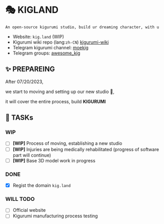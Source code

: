 # 🎭 KIGLAND
```
An open-source kigurumi studio, build ur dreaming character, with u
```

- Website: `kig.land` (WIP)
- Kigurumi wiki repo (lang:`zh-CN`) [kigurumi-wiki](https://github.com/u-u-z/kigurumi)
- Telegram kigurumi channel: [moekig](https://t.me/moekig)
- Telegram groups: [awesome_kig](https://t.me/awesome_kig)

## ✨ PREPAREING
After 07/20/2023,
  
we start to moving and setting up our new studio 🚚,  
  
it will cover the entire process, build **KIGURUMI**  

## 📌 TASKs

### WIP
- [ ] **[WIP]** Process of moving, establishing a new studio
- [ ] **[WIP]** Injuries are being medically rehabilitated (progress of software part will continue)
- [ ] **[WIP]** Base 3D model work in progress

### DONE
- [x] Regist the domain `kig.land`
### WILL TODO
- [ ] Official website
- [ ] Kigurumi manufacturing process testing
